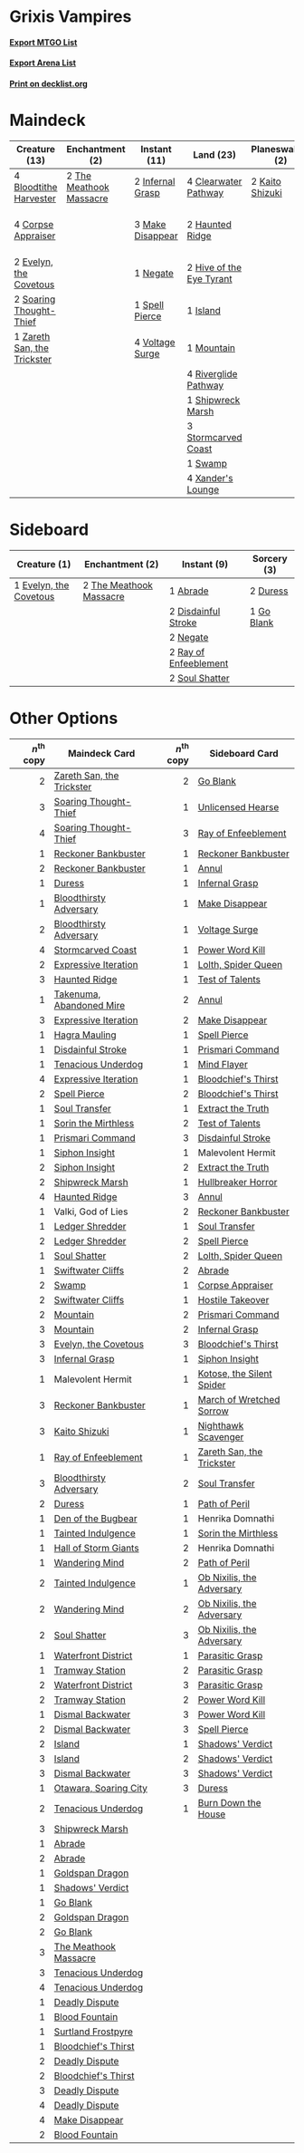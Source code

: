 # Grixis Vampires

#### [Export MTGO List](../collection/Grixis%20Vampires/Grixis%20Vampires.txt)
#### [Export Arena List](../collection/Grixis%20Vampires/Grixis%20Vampires_arena.txt)
#### [Print on decklist.org](http://decklist.org/?deckmain=4%09Blightstep%20Pathway%0A4%09Bloodtithe%20Harvester%0A4%09Clearwater%20Pathway%0A4%09Corpse%20Appraiser%0A2%09Evelyn,%20the%20Covetous%0A1%09Expressive%20Iteration%0A4%09Fable%20of%20the%20Mirror-Breaker%0A2%09Haunted%20Ridge%0A2%09Hive%20of%20the%20Eye%20Tyrant%0A2%09Infernal%20Grasp%0A1%09Island%0A2%09Kaito%20Shizuki%0A3%09Make%20Disappear%0A1%09Mountain%0A1%09Negate%0A4%09Riverglide%20Pathway%0A1%09Shipwreck%20Marsh%0A2%09Soaring%20Thought-Thief%0A1%09Spell%20Pierce%0A3%09Stormcarved%20Coast%0A1%09Swamp%0A2%09The%20Meathook%20Massacre%0A4%09Voltage%20Surge%0A4%09Xander's%20Lounge%0A1%09Zareth%20San,%20the%20Trickster&deckside=1%09Abrade%0A2%09Disdainful%20Stroke%0A2%09Duress%0A1%09Evelyn,%20the%20Covetous%0A1%09Go%20Blank%0A2%09Negate%0A2%09Ray%20of%20Enfeeblement%0A2%09Soul%20Shatter%0A2%09The%20Meathook%20Massacre)
# Maindeck

|                                            Creature (13)                                             |                                         Enchantment (2)                                          |                                       Instant (11)                                        |                                             Land (23)                                             |                                     Planeswalker (2)                                     |                                           Sorcery (1)                                           |         Unknown (8)         |
|------------------------------------------------------------------------------------------------------|--------------------------------------------------------------------------------------------------|-------------------------------------------------------------------------------------------|---------------------------------------------------------------------------------------------------|------------------------------------------------------------------------------------------|-------------------------------------------------------------------------------------------------|-----------------------------|
|4 [Bloodtithe Harvester](http://gatherer.wizards.com/Pages/Card/Details.aspx?multiverseid=541102)     |2 [The Meathook Massacre](http://gatherer.wizards.com/Pages/Card/Details.aspx?multiverseid=534886)|2 [Infernal Grasp](http://gatherer.wizards.com/Pages/Card/Details.aspx?multiverseid=534880)|4 [Clearwater Pathway](http://gatherer.wizards.com/Pages/Card/Details.aspx?multiverseid=491913)    |2 [Kaito Shizuki](http://gatherer.wizards.com/Pages/Card/Details.aspx?multiverseid=548538)|1 [Expressive Iteration](http://gatherer.wizards.com/Pages/Card/Details.aspx?multiverseid=513678)|4 Blightstep Pathway         |
|4 [Corpse Appraiser](http://gatherer.wizards.com/Pages/Card/Details.aspx?multiverseid=555379)         |                                                                                                  |3 [Make Disappear](http://gatherer.wizards.com/Pages/Card/Details.aspx?multiverseid=555250)|2 [Haunted Ridge](http://gatherer.wizards.com/Pages/Card/Details.aspx?multiverseid=535061)         |                                                                                          |                                                                                                 |4 Fable of the Mirror-Breaker|
|2 [Evelyn, the Covetous](http://gatherer.wizards.com/Pages/Card/Details.aspx?multiverseid=555385)     |                                                                                                  |1 [Negate](http://gatherer.wizards.com/Pages/Card/Details.aspx?multiverseid=423707)        |2 [Hive of the Eye Tyrant](http://gatherer.wizards.com/Pages/Card/Details.aspx?multiverseid=527545)|                                                                                          |                                                                                                 |                             |
|2 [Soaring Thought-Thief](http://gatherer.wizards.com/Pages/Card/Details.aspx?multiverseid=491887)    |                                                                                                  |1 [Spell Pierce](http://gatherer.wizards.com/Pages/Card/Details.aspx?multiverseid=425876)  |1 [Island](http://gatherer.wizards.com/Pages/Card/Details.aspx?multiverseid=439857)                |                                                                                          |                                                                                                 |                             |
|1 [Zareth San, the Trickster](http://gatherer.wizards.com/Pages/Card/Details.aspx?multiverseid=491893)|                                                                                                  |4 [Voltage Surge](http://gatherer.wizards.com/Pages/Card/Details.aspx?multiverseid=548476) |1 [Mountain](http://gatherer.wizards.com/Pages/Card/Details.aspx?multiverseid=439859)              |                                                                                          |                                                                                                 |                             |
|                                                                                                      |                                                                                                  |                                                                                           |4 [Riverglide Pathway](http://gatherer.wizards.com/Pages/Card/Details.aspx?multiverseid=491920)    |                                                                                          |                                                                                                 |                             |
|                                                                                                      |                                                                                                  |                                                                                           |1 [Shipwreck Marsh](http://gatherer.wizards.com/Pages/Card/Details.aspx?multiverseid=535066)       |                                                                                          |                                                                                                 |                             |
|                                                                                                      |                                                                                                  |                                                                                           |3 [Stormcarved Coast](http://gatherer.wizards.com/Pages/Card/Details.aspx?multiverseid=541141)     |                                                                                          |                                                                                                 |                             |
|                                                                                                      |                                                                                                  |                                                                                           |1 [Swamp](http://gatherer.wizards.com/Pages/Card/Details.aspx?multiverseid=439858)                 |                                                                                          |                                                                                                 |                             |
|                                                                                                      |                                                                                                  |                                                                                           |4 [Xander's Lounge](http://gatherer.wizards.com/Pages/Card/Details.aspx?multiverseid=555461)       |                                                                                          |                                                                                                 |                             |


# Sideboard

|                                          Creature (1)                                           |                                         Enchantment (2)                                          |                                          Instant (9)                                           |                                     Sorcery (3)                                     |
|-------------------------------------------------------------------------------------------------|--------------------------------------------------------------------------------------------------|------------------------------------------------------------------------------------------------|-------------------------------------------------------------------------------------|
|1 [Evelyn, the Covetous](http://gatherer.wizards.com/Pages/Card/Details.aspx?multiverseid=555385)|2 [The Meathook Massacre](http://gatherer.wizards.com/Pages/Card/Details.aspx?multiverseid=534886)|1 [Abrade](http://gatherer.wizards.com/Pages/Card/Details.aspx?multiverseid=430772)             |2 [Duress](http://gatherer.wizards.com/Pages/Card/Details.aspx?multiverseid=14557)   |
|                                                                                                 |                                                                                                  |2 [Disdainful Stroke](http://gatherer.wizards.com/Pages/Card/Details.aspx?multiverseid=420705)  |1 [Go Blank](http://gatherer.wizards.com/Pages/Card/Details.aspx?multiverseid=513549)|
|                                                                                                 |                                                                                                  |2 [Negate](http://gatherer.wizards.com/Pages/Card/Details.aspx?multiverseid=423707)             |                                                                                     |
|                                                                                                 |                                                                                                  |2 [Ray of Enfeeblement](http://gatherer.wizards.com/Pages/Card/Details.aspx?multiverseid=527403)|                                                                                     |
|                                                                                                 |                                                                                                  |2 [Soul Shatter](http://gatherer.wizards.com/Pages/Card/Details.aspx?multiverseid=491765)       |                                                                                     |


# Other Options

|*n*<sup>th</sup> copy|                                           Maindeck Card                                            |*n*<sup>th</sup> copy|                                           Sideboard Card                                           |
|--------------------:|----------------------------------------------------------------------------------------------------|--------------------:|----------------------------------------------------------------------------------------------------|
|                    2|[Zareth San, the Trickster](http://gatherer.wizards.com/Pages/Card/Details.aspx?multiverseid=491893)|                    2|[Go Blank](http://gatherer.wizards.com/Pages/Card/Details.aspx?multiverseid=513549)                 |
|                    3|[Soaring Thought-Thief](http://gatherer.wizards.com/Pages/Card/Details.aspx?multiverseid=491887)    |                    1|[Unlicensed Hearse](http://gatherer.wizards.com/Pages/Card/Details.aspx?multiverseid=555447)        |
|                    4|[Soaring Thought-Thief](http://gatherer.wizards.com/Pages/Card/Details.aspx?multiverseid=491887)    |                    3|[Ray of Enfeeblement](http://gatherer.wizards.com/Pages/Card/Details.aspx?multiverseid=527403)      |
|                    1|[Reckoner Bankbuster](http://gatherer.wizards.com/Pages/Card/Details.aspx?multiverseid=548568)      |                    1|[Reckoner Bankbuster](http://gatherer.wizards.com/Pages/Card/Details.aspx?multiverseid=548568)      |
|                    2|[Reckoner Bankbuster](http://gatherer.wizards.com/Pages/Card/Details.aspx?multiverseid=548568)      |                    1|[Annul](http://gatherer.wizards.com/Pages/Card/Details.aspx?multiverseid=45976)                     |
|                    1|[Duress](http://gatherer.wizards.com/Pages/Card/Details.aspx?multiverseid=14557)                    |                    1|[Infernal Grasp](http://gatherer.wizards.com/Pages/Card/Details.aspx?multiverseid=534880)           |
|                    1|[Bloodthirsty Adversary](http://gatherer.wizards.com/Pages/Card/Details.aspx?multiverseid=534905)   |                    1|[Make Disappear](http://gatherer.wizards.com/Pages/Card/Details.aspx?multiverseid=555250)           |
|                    2|[Bloodthirsty Adversary](http://gatherer.wizards.com/Pages/Card/Details.aspx?multiverseid=534905)   |                    1|[Voltage Surge](http://gatherer.wizards.com/Pages/Card/Details.aspx?multiverseid=548476)            |
|                    4|[Stormcarved Coast](http://gatherer.wizards.com/Pages/Card/Details.aspx?multiverseid=541141)        |                    1|[Power Word Kill](http://gatherer.wizards.com/Pages/Card/Details.aspx?multiverseid=527401)          |
|                    2|[Expressive Iteration](http://gatherer.wizards.com/Pages/Card/Details.aspx?multiverseid=513678)     |                    1|[Lolth, Spider Queen](http://gatherer.wizards.com/Pages/Card/Details.aspx?multiverseid=527399)      |
|                    3|[Haunted Ridge](http://gatherer.wizards.com/Pages/Card/Details.aspx?multiverseid=535061)            |                    1|[Test of Talents](http://gatherer.wizards.com/Pages/Card/Details.aspx?multiverseid=513536)          |
|                    1|[Takenuma, Abandoned Mire](http://gatherer.wizards.com/Pages/Card/Details.aspx?multiverseid=548591) |                    2|[Annul](http://gatherer.wizards.com/Pages/Card/Details.aspx?multiverseid=45976)                     |
|                    3|[Expressive Iteration](http://gatherer.wizards.com/Pages/Card/Details.aspx?multiverseid=513678)     |                    2|[Make Disappear](http://gatherer.wizards.com/Pages/Card/Details.aspx?multiverseid=555250)           |
|                    1|[Hagra Mauling](http://gatherer.wizards.com/Pages/Card/Details.aspx?multiverseid=491741)            |                    1|[Spell Pierce](http://gatherer.wizards.com/Pages/Card/Details.aspx?multiverseid=425876)             |
|                    1|[Disdainful Stroke](http://gatherer.wizards.com/Pages/Card/Details.aspx?multiverseid=420705)        |                    1|[Prismari Command](http://gatherer.wizards.com/Pages/Card/Details.aspx?multiverseid=513706)         |
|                    1|[Tenacious Underdog](http://gatherer.wizards.com/Pages/Card/Details.aspx?multiverseid=555298)       |                    1|[Mind Flayer](http://gatherer.wizards.com/Pages/Card/Details.aspx?multiverseid=527350)              |
|                    4|[Expressive Iteration](http://gatherer.wizards.com/Pages/Card/Details.aspx?multiverseid=513678)     |                    1|[Bloodchief's Thirst](http://gatherer.wizards.com/Pages/Card/Details.aspx?multiverseid=491729)      |
|                    2|[Spell Pierce](http://gatherer.wizards.com/Pages/Card/Details.aspx?multiverseid=425876)             |                    2|[Bloodchief's Thirst](http://gatherer.wizards.com/Pages/Card/Details.aspx?multiverseid=491729)      |
|                    1|[Soul Transfer](http://gatherer.wizards.com/Pages/Card/Details.aspx?multiverseid=548423)            |                    1|[Extract the Truth](http://gatherer.wizards.com/Pages/Card/Details.aspx?multiverseid=555279)        |
|                    1|[Sorin the Mirthless](http://gatherer.wizards.com/Pages/Card/Details.aspx?multiverseid=540983)      |                    2|[Test of Talents](http://gatherer.wizards.com/Pages/Card/Details.aspx?multiverseid=513536)          |
|                    1|[Prismari Command](http://gatherer.wizards.com/Pages/Card/Details.aspx?multiverseid=513706)         |                    3|[Disdainful Stroke](http://gatherer.wizards.com/Pages/Card/Details.aspx?multiverseid=420705)        |
|                    1|[Siphon Insight](http://gatherer.wizards.com/Pages/Card/Details.aspx?multiverseid=535037)           |                    1|Malevolent Hermit                                                                                   |
|                    2|[Siphon Insight](http://gatherer.wizards.com/Pages/Card/Details.aspx?multiverseid=535037)           |                    2|[Extract the Truth](http://gatherer.wizards.com/Pages/Card/Details.aspx?multiverseid=555279)        |
|                    2|[Shipwreck Marsh](http://gatherer.wizards.com/Pages/Card/Details.aspx?multiverseid=535066)          |                    1|[Hullbreaker Horror](http://gatherer.wizards.com/Pages/Card/Details.aspx?multiverseid=540902)       |
|                    4|[Haunted Ridge](http://gatherer.wizards.com/Pages/Card/Details.aspx?multiverseid=535061)            |                    3|[Annul](http://gatherer.wizards.com/Pages/Card/Details.aspx?multiverseid=45976)                     |
|                    1|Valki, God of Lies                                                                                  |                    2|[Reckoner Bankbuster](http://gatherer.wizards.com/Pages/Card/Details.aspx?multiverseid=548568)      |
|                    1|[Ledger Shredder](http://gatherer.wizards.com/Pages/Card/Details.aspx?multiverseid=555247)          |                    1|[Soul Transfer](http://gatherer.wizards.com/Pages/Card/Details.aspx?multiverseid=548423)            |
|                    2|[Ledger Shredder](http://gatherer.wizards.com/Pages/Card/Details.aspx?multiverseid=555247)          |                    2|[Spell Pierce](http://gatherer.wizards.com/Pages/Card/Details.aspx?multiverseid=425876)             |
|                    1|[Soul Shatter](http://gatherer.wizards.com/Pages/Card/Details.aspx?multiverseid=491765)             |                    2|[Lolth, Spider Queen](http://gatherer.wizards.com/Pages/Card/Details.aspx?multiverseid=527399)      |
|                    1|[Swiftwater Cliffs](http://gatherer.wizards.com/Pages/Card/Details.aspx?multiverseid=405407)        |                    2|[Abrade](http://gatherer.wizards.com/Pages/Card/Details.aspx?multiverseid=430772)                   |
|                    2|[Swamp](http://gatherer.wizards.com/Pages/Card/Details.aspx?multiverseid=439858)                    |                    1|[Corpse Appraiser](http://gatherer.wizards.com/Pages/Card/Details.aspx?multiverseid=555379)         |
|                    2|[Swiftwater Cliffs](http://gatherer.wizards.com/Pages/Card/Details.aspx?multiverseid=405407)        |                    1|[Hostile Takeover](http://gatherer.wizards.com/Pages/Card/Details.aspx?multiverseid=555392)         |
|                    2|[Mountain](http://gatherer.wizards.com/Pages/Card/Details.aspx?multiverseid=439859)                 |                    2|[Prismari Command](http://gatherer.wizards.com/Pages/Card/Details.aspx?multiverseid=513706)         |
|                    3|[Mountain](http://gatherer.wizards.com/Pages/Card/Details.aspx?multiverseid=439859)                 |                    2|[Infernal Grasp](http://gatherer.wizards.com/Pages/Card/Details.aspx?multiverseid=534880)           |
|                    3|[Evelyn, the Covetous](http://gatherer.wizards.com/Pages/Card/Details.aspx?multiverseid=555385)     |                    3|[Bloodchief's Thirst](http://gatherer.wizards.com/Pages/Card/Details.aspx?multiverseid=491729)      |
|                    3|[Infernal Grasp](http://gatherer.wizards.com/Pages/Card/Details.aspx?multiverseid=534880)           |                    1|[Siphon Insight](http://gatherer.wizards.com/Pages/Card/Details.aspx?multiverseid=535037)           |
|                    1|Malevolent Hermit                                                                                   |                    1|[Kotose, the Silent Spider](http://gatherer.wizards.com/Pages/Card/Details.aspx?multiverseid=548541)|
|                    3|[Reckoner Bankbuster](http://gatherer.wizards.com/Pages/Card/Details.aspx?multiverseid=548568)      |                    1|[March of Wretched Sorrow](http://gatherer.wizards.com/Pages/Card/Details.aspx?multiverseid=548411) |
|                    3|[Kaito Shizuki](http://gatherer.wizards.com/Pages/Card/Details.aspx?multiverseid=548538)            |                    1|[Nighthawk Scavenger](http://gatherer.wizards.com/Pages/Card/Details.aspx?multiverseid=491752)      |
|                    1|[Ray of Enfeeblement](http://gatherer.wizards.com/Pages/Card/Details.aspx?multiverseid=527403)      |                    1|[Zareth San, the Trickster](http://gatherer.wizards.com/Pages/Card/Details.aspx?multiverseid=491893)|
|                    3|[Bloodthirsty Adversary](http://gatherer.wizards.com/Pages/Card/Details.aspx?multiverseid=534905)   |                    2|[Soul Transfer](http://gatherer.wizards.com/Pages/Card/Details.aspx?multiverseid=548423)            |
|                    2|[Duress](http://gatherer.wizards.com/Pages/Card/Details.aspx?multiverseid=14557)                    |                    1|[Path of Peril](http://gatherer.wizards.com/Pages/Card/Details.aspx?multiverseid=540974)            |
|                    1|[Den of the Bugbear](http://gatherer.wizards.com/Pages/Card/Details.aspx?multiverseid=527541)       |                    1|Henrika Domnathi                                                                                    |
|                    1|[Tainted Indulgence](http://gatherer.wizards.com/Pages/Card/Details.aspx?multiverseid=555428)       |                    1|[Sorin the Mirthless](http://gatherer.wizards.com/Pages/Card/Details.aspx?multiverseid=540983)      |
|                    1|[Hall of Storm Giants](http://gatherer.wizards.com/Pages/Card/Details.aspx?multiverseid=527544)     |                    2|Henrika Domnathi                                                                                    |
|                    1|[Wandering Mind](http://gatherer.wizards.com/Pages/Card/Details.aspx?multiverseid=541126)           |                    2|[Path of Peril](http://gatherer.wizards.com/Pages/Card/Details.aspx?multiverseid=540974)            |
|                    2|[Tainted Indulgence](http://gatherer.wizards.com/Pages/Card/Details.aspx?multiverseid=555428)       |                    1|[Ob Nixilis, the Adversary](http://gatherer.wizards.com/Pages/Card/Details.aspx?multiverseid=555407)|
|                    2|[Wandering Mind](http://gatherer.wizards.com/Pages/Card/Details.aspx?multiverseid=541126)           |                    2|[Ob Nixilis, the Adversary](http://gatherer.wizards.com/Pages/Card/Details.aspx?multiverseid=555407)|
|                    2|[Soul Shatter](http://gatherer.wizards.com/Pages/Card/Details.aspx?multiverseid=491765)             |                    3|[Ob Nixilis, the Adversary](http://gatherer.wizards.com/Pages/Card/Details.aspx?multiverseid=555407)|
|                    1|[Waterfront District](http://gatherer.wizards.com/Pages/Card/Details.aspx?multiverseid=555460)      |                    1|[Parasitic Grasp](http://gatherer.wizards.com/Pages/Card/Details.aspx?multiverseid=540973)          |
|                    1|[Tramway Station](http://gatherer.wizards.com/Pages/Card/Details.aspx?multiverseid=555459)          |                    2|[Parasitic Grasp](http://gatherer.wizards.com/Pages/Card/Details.aspx?multiverseid=540973)          |
|                    2|[Waterfront District](http://gatherer.wizards.com/Pages/Card/Details.aspx?multiverseid=555460)      |                    3|[Parasitic Grasp](http://gatherer.wizards.com/Pages/Card/Details.aspx?multiverseid=540973)          |
|                    2|[Tramway Station](http://gatherer.wizards.com/Pages/Card/Details.aspx?multiverseid=555459)          |                    2|[Power Word Kill](http://gatherer.wizards.com/Pages/Card/Details.aspx?multiverseid=527401)          |
|                    1|[Dismal Backwater](http://gatherer.wizards.com/Pages/Card/Details.aspx?multiverseid=420908)         |                    3|[Power Word Kill](http://gatherer.wizards.com/Pages/Card/Details.aspx?multiverseid=527401)          |
|                    2|[Dismal Backwater](http://gatherer.wizards.com/Pages/Card/Details.aspx?multiverseid=420908)         |                    3|[Spell Pierce](http://gatherer.wizards.com/Pages/Card/Details.aspx?multiverseid=425876)             |
|                    2|[Island](http://gatherer.wizards.com/Pages/Card/Details.aspx?multiverseid=439857)                   |                    1|[Shadows' Verdict](http://gatherer.wizards.com/Pages/Card/Details.aspx?multiverseid=491762)         |
|                    3|[Island](http://gatherer.wizards.com/Pages/Card/Details.aspx?multiverseid=439857)                   |                    2|[Shadows' Verdict](http://gatherer.wizards.com/Pages/Card/Details.aspx?multiverseid=491762)         |
|                    3|[Dismal Backwater](http://gatherer.wizards.com/Pages/Card/Details.aspx?multiverseid=420908)         |                    3|[Shadows' Verdict](http://gatherer.wizards.com/Pages/Card/Details.aspx?multiverseid=491762)         |
|                    1|[Otawara, Soaring City](http://gatherer.wizards.com/Pages/Card/Details.aspx?multiverseid=548584)    |                    3|[Duress](http://gatherer.wizards.com/Pages/Card/Details.aspx?multiverseid=14557)                    |
|                    2|[Tenacious Underdog](http://gatherer.wizards.com/Pages/Card/Details.aspx?multiverseid=555298)       |                    1|[Burn Down the House](http://gatherer.wizards.com/Pages/Card/Details.aspx?multiverseid=534907)      |
|                    3|[Shipwreck Marsh](http://gatherer.wizards.com/Pages/Card/Details.aspx?multiverseid=535066)          |                     |                                                                                                    |
|                    1|[Abrade](http://gatherer.wizards.com/Pages/Card/Details.aspx?multiverseid=430772)                   |                     |                                                                                                    |
|                    2|[Abrade](http://gatherer.wizards.com/Pages/Card/Details.aspx?multiverseid=430772)                   |                     |                                                                                                    |
|                    1|[Goldspan Dragon](http://gatherer.wizards.com/Pages/Card/Details.aspx?multiverseid=503751)          |                     |                                                                                                    |
|                    1|[Shadows' Verdict](http://gatherer.wizards.com/Pages/Card/Details.aspx?multiverseid=491762)         |                     |                                                                                                    |
|                    1|[Go Blank](http://gatherer.wizards.com/Pages/Card/Details.aspx?multiverseid=513549)                 |                     |                                                                                                    |
|                    2|[Goldspan Dragon](http://gatherer.wizards.com/Pages/Card/Details.aspx?multiverseid=503751)          |                     |                                                                                                    |
|                    2|[Go Blank](http://gatherer.wizards.com/Pages/Card/Details.aspx?multiverseid=513549)                 |                     |                                                                                                    |
|                    3|[The Meathook Massacre](http://gatherer.wizards.com/Pages/Card/Details.aspx?multiverseid=534886)    |                     |                                                                                                    |
|                    3|[Tenacious Underdog](http://gatherer.wizards.com/Pages/Card/Details.aspx?multiverseid=555298)       |                     |                                                                                                    |
|                    4|[Tenacious Underdog](http://gatherer.wizards.com/Pages/Card/Details.aspx?multiverseid=555298)       |                     |                                                                                                    |
|                    1|[Deadly Dispute](http://gatherer.wizards.com/Pages/Card/Details.aspx?multiverseid=527381)           |                     |                                                                                                    |
|                    1|[Blood Fountain](http://gatherer.wizards.com/Pages/Card/Details.aspx?multiverseid=540939)           |                     |                                                                                                    |
|                    1|[Surtland Frostpyre](http://gatherer.wizards.com/Pages/Card/Details.aspx?multiverseid=503891)       |                     |                                                                                                    |
|                    1|[Bloodchief's Thirst](http://gatherer.wizards.com/Pages/Card/Details.aspx?multiverseid=491729)      |                     |                                                                                                    |
|                    2|[Deadly Dispute](http://gatherer.wizards.com/Pages/Card/Details.aspx?multiverseid=527381)           |                     |                                                                                                    |
|                    2|[Bloodchief's Thirst](http://gatherer.wizards.com/Pages/Card/Details.aspx?multiverseid=491729)      |                     |                                                                                                    |
|                    3|[Deadly Dispute](http://gatherer.wizards.com/Pages/Card/Details.aspx?multiverseid=527381)           |                     |                                                                                                    |
|                    4|[Deadly Dispute](http://gatherer.wizards.com/Pages/Card/Details.aspx?multiverseid=527381)           |                     |                                                                                                    |
|                    4|[Make Disappear](http://gatherer.wizards.com/Pages/Card/Details.aspx?multiverseid=555250)           |                     |                                                                                                    |
|                    2|[Blood Fountain](http://gatherer.wizards.com/Pages/Card/Details.aspx?multiverseid=540939)           |                     |                                                                                                    |

